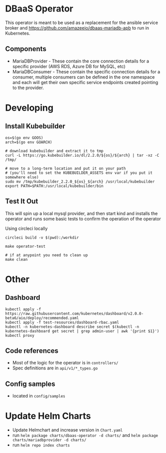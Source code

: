 # DBaaS Operator

This operator is meant to be used as a replacement for the ansible service broker and https://github.com/amazeeio/dbaas-mariadb-apb to run in Kubernetes.

## Components
* MariaDBProvider - These contain the core connection details for a specific provider (AWS RDS, Azure DB for MySQL, etc)
* MariaDBConsumer - These contain the specific connection details for a consumer, multiple consumers can be defined in the one namespace and each will get their own specific service endpoints created pointing to the provider.

# Developing
## Install Kubebuilder
```
os=$(go env GOOS)
arch=$(go env GOARCH)

# download kubebuilder and extract it to tmp
curl -L https://go.kubebuilder.io/dl/2.2.0/${os}/${arch} | tar -xz -C /tmp/

# move to a long-term location and put it on your path
# (you'll need to set the KUBEBUILDER_ASSETS env var if you put it somewhere else)
sudo mv /tmp/kubebuilder_2.2.0_${os}_${arch} /usr/local/kubebuilder
export PATH=$PATH:/usr/local/kubebuilder/bin
```

## Test It Out
This will spin up a local mysql provider, and then start kind and installs the operator and runs some basic tests to confirm the operation of the operator

Using circleci locally
```
circleci build -v $(pwd):/workdir
```

```
make operator-test

# if at anypoint you need to clean up
make clean
```

# Other
## Dashboard
```
kubectl apply -f https://raw.githubusercontent.com/kubernetes/dashboard/v2.0.0-beta6/aio/deploy/recommended.yaml
kubectl apply -f test-resources/dashboard-rbac.yaml
kubectl -n kubernetes-dashboard describe secret $(kubectl -n kubernetes-dashboard get secret | grep admin-user | awk '{print $1}')
kubectl proxy
```

## Code references

* Most of the logic for the operator is in `controllers/`
* Spec definitions are in `api/v1/*_types.go`

## Config samples

* located in `config/samples`

# Update Helm Charts

* Update Helmchart and increase version in `Chart.yaml`
* run `helm package charts/dbaas-operator -d charts/` and `helm package charts/mariadbprovider -d charts/`
* run `helm repo index charts`